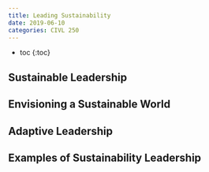 ```yaml
---
title: Leading Sustainability
date: 2019-06-10
categories: CIVL 250
---
```


- toc
{:toc}
## Sustainable Leadership

## Envisioning a Sustainable World

## Adaptive Leadership

## Examples of Sustainability Leadership

